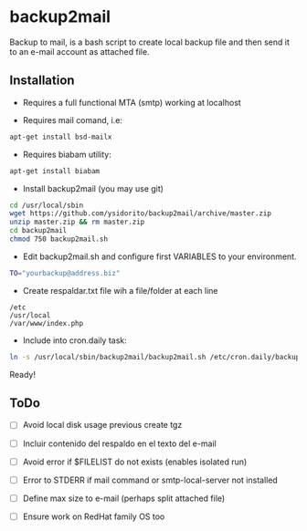 backup2mail
===========

Backup to mail, is a bash script to create local backup file and then send it to 
an e-mail account as attached file.

Installation
------------

* Requires a full functional MTA (smtp) working at localhost

* Requires mail comand, i.e:  

```bash
apt-get install bsd-mailx
```

* Requires biabam utility: 

```bash
apt-get install biabam
```

* Install backup2mail  (you may use git)
 
```bash
cd /usr/local/sbin
wget https://github.com/ysidorito/backup2mail/archive/master.zip
unzip master.zip && rm master.zip
cd backup2mail
chmod 750 backup2mail.sh
```

* Edit backup2mail.sh and configure first VARIABLES to your environment.

```bash
TO="yourbackup@address.biz"
```

* Create respaldar.txt file wih a file/folder at each line

```
/etc
/usr/local
/var/www/index.php
```

* Include into cron.daily task:

```bash
ln -s /usr/local/sbin/backup2mail/backup2mail.sh /etc/cron.daily/backup2mail
```

Ready!

ToDo
----

- [ ] Avoid local disk usage previous create tgz
- [ ] Incluir contenido del respaldo en el texto del e-mail
- [ ] Avoid error if $FILELIST do not exists (enables isolated run)
- [ ] Error to STDERR if mail command or smtp-local-server not installed
- [ ] Define max size to e-mail (perhaps split attached file)
- [ ] Ensure work on RedHat family OS too


